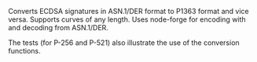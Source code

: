 Converts ECDSA signatures in ASN.1/DER format to P1363 format and vice versa. Supports curves of any length. Uses node-forge for encoding with and decoding from ASN.1/DER.

The tests (for P-256 and P-521) also illustrate the use of the conversion functions.
